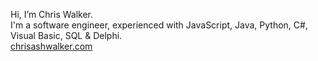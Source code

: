 Hi, I’m Chris Walker.  
I'm a software engineer, experienced with JavaScript, Java, Python, C#, Visual Basic, SQL & Delphi.  
[chrisashwalker.com](https://chrisashwalker.com/)  
